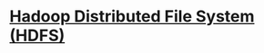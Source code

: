 # **[Hadoop Distributed File System (HDFS)](https://www.databricks.com/glossary/hadoop-distributed-file-system-hdfs#:~:text=What%20are%20Hadoop's%20origins?,likes%20of%20Yahoo%20and%20Google.)**
